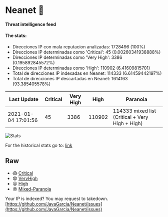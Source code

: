 # Neanet :hocho:
#### Threat intelligence feed
#### The stats:

- Direcciones IP con mala reputacion analizadas: 1728496 (100%)
- Direcciones IP determinadas como 'Critical':  45 (0.00260341938888%)
- Direcciones IP determinadas como 'Very High':  3386 (0.195892845572%)
- Direcciones IP determinadas como 'High':  110902 (6.41609815701)
- Total de direcciones IP indexadas en Neanet:  114333 (6.61459442197%)
- Total de direcciones IP descartadas en Neanet:  1614163 (93.385405578%)

| Last Update | Critical | Very High | High | Paranoia |
| --- | --- | --- | --- | --- |
| 2021-01-04 17:01:56 | 45 | 3386 | 110902 | 114333 mixed list (Critical + Very High + High)|

![Stats](https://docs.google.com/spreadsheets/d/e/2PACX-1vSnaNMIXVabIpDJjufMlzH7poXnshF3mgd8Is1g9ytUEzVsP5my4Trn8f-xkoLLQ38xpL3HtmUexLo6/pubchart?oid=501124687&format=image)

For the historical stats go to: [link](/stats.csv)
## Raw
- :scream: [Critical](https://raw.githubusercontent.com/JavaGarcia/Neanet/master/blacklists/neanet_critical.txt)
- :fearful: [VeryHigh](https://raw.githubusercontent.com/JavaGarcia/Neanet/master/blacklists/neanet_veryHigh.txtt)
- :frowning: [High](https://raw.githubusercontent.com/JavaGarcia/Neanet/master/blacklists/neanet_high.txt)
- :dizzy_face: [Mixed-Paranoia](https://raw.githubusercontent.com/JavaGarcia/Neanet/master/blacklists/neanet_all.txt)


Your IP is indexed? You may request to takedown. [https://github.com/JavaGarcia/Neanet/issues](https://github.com/JavaGarcia/Neanet/issues)








































































































































































































































































































































































































































































































































































































































































































































































































































































































































































































































































































































































































































































































































































































































































































































































































































































































































































































































































































































































































































































































































































































































































































































































































































































































































































































































































































































































































































































































































































































































































































































































































































































































































































































